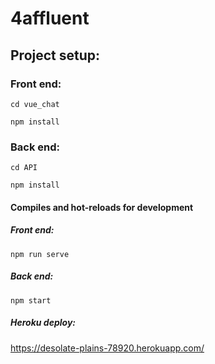 # 4affluent

## Project setup:

### Front end:

```
cd vue_chat
```

```
npm install
```

### Back end:

```
cd API
```

```
npm install
```

#### Compiles and hot-reloads for development

##### Front end:

```
npm run serve
```

##### Back end:

```
npm start
```

##### Heroku deploy:


https://desolate-plains-78920.herokuapp.com/
